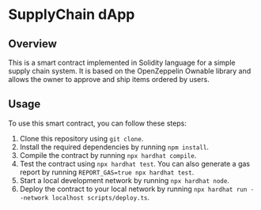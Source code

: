 
# SupplyChain dApp

## Overview
This is a smart contract implemented in Solidity language for a simple supply chain system. It is based on the OpenZeppelin Ownable library and allows the owner to approve and ship items ordered by users.

## Usage
To use this smart contract, you can follow these steps:
1. Clone this repository using `git clone`.
2. Install the required dependencies by running `npm install`.
3. Compile the contract by running `npx hardhat compile`.
4. Test the contract using `npx hardhat test`. You can also generate a gas report by running `REPORT_GAS=true npx hardhat test`.
5. Start a local development network by running `npx hardhat node`.
6. Deploy the contract to your local network by running `npx hardhat run --network localhost scripts/deploy.ts`.

